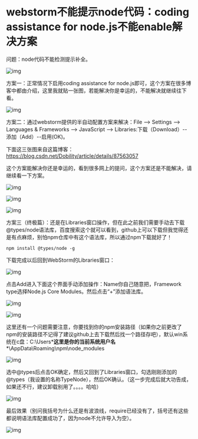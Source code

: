# webstorm不能提示node代码：coding assistance for node.js不能enable解决方案

问题：node代码不能检测提示补全。

![img](media/webstorm无法只能/1309608-20200425090100111-6374520.png)

 

 方案一：正常情况下启用coding assistance for node.js即可，这个方案在很多博客中都由介绍，这里我就贴一张图，若能解决你是幸运的，不能解决就继续往下看。

![img](media/webstorm无法只能/1309608-20200425090433797-842223355.png)

 

 方案二：通过webstorm提供的半自动配置方案来解决：File --> Settings --> Languages & Frameworks --> JavaScript --> Libraries:下载（Download）--添加（Add）--启用(OK)。

下面这三张图来自这篇博客：https://blog.csdn.net/Dobility/article/details/87563057

这个方案能解决你还是幸运的，看到很多网上的提问，这个方案还是不能解决，请继续看一下方案。

![img](media/webstorm无法只能/1309608-20200425091106321-382518893.png)

 

 ![img](media/webstorm无法只能/1309608-20200425091120318-2145967867.png)

 

 ![img](media/webstorm无法只能/1309608-20200425091137102-1459630329.png)

 

方案三（终极篇）：还是在Libraries窗口操作，但在此之前我们需要手动去下载@types/node语法库，百度搜索这个就可以看到，github上可以下载但我觉得还是有点麻烦，别怕npm仓库中有这个语法库，所以通过npm下载就好了！

```
npm install @types/node -g
```

下载完成以后回到WebStorm的Libraries窗口：

![img](media/webstorm无法只能/1309608-20200425091955979-1778121310.png)

 

 点击Add进入下面这个界面手动添加操作：Name你自己随意把，Framework type选择Node.js Core Modules。然后点击“+”添加语法库。

![img](media/webstorm无法只能/1309608-20200425092500177-1785482294.png)

 

![img](media/webstorm无法只能/1309608-20200425092754788-232884444.png)

 

这里还有一个问题需要注意，你要找到你的npm安装路径（如果你之前更改了npm的安装路径不记得了建议github上去下载然后找一个路径存吧），默认win系统在c盘：C:\Users\***这里是你的当前系统用户名***\AppData\Roaming\npm\node_modules

![img](media/webstorm无法只能/1309608-20200425092849669-618678844.png)

 

 选中@types后点击OK确定，然后又回到了Libraries窗口，勾选刚刚添加的@types（我设置的名称TypeNode），然后OK确认。（这一步完成后就大功告成，如果还不行，建议卸载别用了。。。。哈哈）

![img](media/webstorm无法只能/1309608-20200425093056181-2022473996.png)

 

 最后效果（别问我括号为什么还是有波浪线，require已经没有了，括号还有这些都说明语法库配置成功了，因为node不允许导入为空）。

![img](media/webstorm无法只能/1309608-20200425093519229-52826481.png)

 